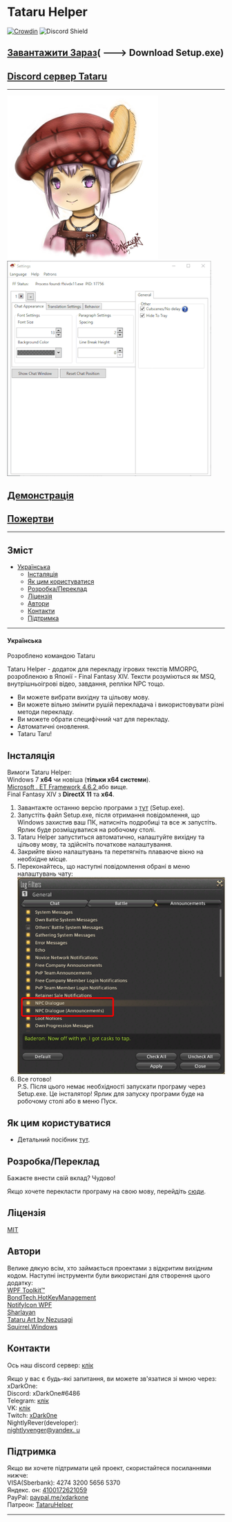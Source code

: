 # Tataru Helper

[![Crowdin](https://badges.crowdin.net/tataru-helper/localized.svg)](https://crowdin.com/project/tataru-helper) ![Discord Shield](https://discordapp.com/api/guilds/592039000538349569/widget.png?style=shield)

## [Завантажити Зараз](https://github.com/NightlyRevenger/TataruHelper/releases/latest/download/Setup.exe)( \---> Download Setup.exe)

## [Discord сервер Tataru](https://discord.gg/bSrpbd9)

* * *

![TataruHead](./Tataru_img.png) ![LiveAction](./LiveAction.gif)

## [Демонстрація](https://youtu.be/7HiQXzmkQuw)

## [Пожертви](https://github.com/NightlyRevenger/TataruHelper/blob/master/README.md#support)

* * *

## Зміст

* [Українська](#українська) 
   * [Інсталяція](#інсталяція)
   * [Як цим користуватися](#як-цим-користуватися)
   * [Розробка/Переклад](#розробкапереклад)
   * [Ліцензія](#ліцензія)
   * [Автори](#автори)
   * [Контакти](#контакти)
   * [Підтримка](#підтримка)

* * *

#### Українська

Розроблено командою Tataru

Tataru Helper - додаток для перекладу ігрових текстів MMORPG, розробленою в Японії - Final Fantasy XIV. Тексти розуміються як MSQ, внутрішньоігрові відео, завдання, репліки NPC тощо.

- Ви можете вибрати вихідну та цільову мову.
- Ви можете вільно змінити рушій перекладача і використовувати різні методи перекладу. 
- Ви можете обрати специфічний чат для перекладу. 
- Автоматичні оновлення.
- Tataru Taru!

## Інсталяція

Вимоги Tataru Helper:  
Windows 7 **x64** чи новіша (**тільки x64 системи**).  
[Microsoft . ET Framework 4.6.2 ](https://www.microsoft.com/net/download/dotnet-framework-runtime) або вище.  
Final Fantasy XIV з **DirectX 11** та **x64**.

1. Завантажте останню версію програми з [тут](https://github.com/NightlyRevenger/TataruHelper/releases/latest) (Setup.exe).
2. Запустіть файл Setup.exe, після отримання повідомлення, що Windows захистив ваш ПК, натисніть подробиці та все ж запустіть. Ярлик буде розміщуватися на робочому столі.
3. Tataru Helper запуститься автоматично, налаштуйте вихідну та цільову мову, та здійсніть початкове налаштування.
4. Закрийте вікно налаштувань та перетягніть плаваюче вікно на необхідне місце.
5. Переконайтесь, що наступні повідомлення обрані в меню налаштувань чату: ![InGameSettings](./InGameSettings.png) 
6. Все готово!  
   P.S. Після цього немає необхідності запускати програму через Setup.exe. Це інсталятор! Ярлик для запуску програми буде на робочому столі або в меню Пуск.

## Як цим користуватися

- Детальний посібник [тут](./Guide.MD).

## Розробка/Переклад

Бажаєте внести свій вклад? Чудово!

Якщо хочете перекласти програму на свою мову, перейдіть [сюди](https://crowdin.com/project/tataru-helper).

## Ліцензія

[MIT](/LICENSE)

## Автори

Велике дякую всім, хто займається проектами з відкритим вихідним кодом. Наступні інструменти були використані для створення цього додатку:  
[WPF Toolkit™](https://github.com/xceedsoftware/wpftoolkit)  
[BondTech.HotKeyManagement](https://github.com/bondtech/HotKey-Manager-for-WinForm-and-WPF-Apps)  
[NotifyIcon WPF](https://bitbucket.org/hardcodet/notifyicon-wpf/)  
[Sharlayan](https://github.com/FFXIVAPP/sharlayan)  
[Tataru Art by Nezusagi](https://www.deviantart.com/nezusagi)  
[Squirrel.Windows](https://github.com/Squirrel/Squirrel.Windows)

## Контакти

Ось наш discord сервер: [клік](https://discord.gg/bSrpbd9)

Якщо у вас є будь-які запитання, ви можете зв'язатися зі мною через:  
xDarkOne:  
Discord: xDarkOne#6486  
Telegram: [клік](https://t.me/xDarkOne)  
VK: [клік](https://vk.com/velikov_ra)  
Twitch: [xDark0ne](https://www.twitch.tv/xdark0ne)  
NightlyRever(developer):  
[nightlyvenger@yandex. u](mailto:nightlyrevenger@yandex.ru)

## Підтримка

Якщо ви хочете підтримати цей проект, скористайтеся посиланнями нижче:  
VISA(Sberbank): 4274 3200 5656 5370  
Яндекс. он: [4100172621059](https://money.yandex.ru/to/4100172621059)  
PayPal: [paypal.me/xdarkone](https://www.paypal.me/xdarkone)  
Патреон: [TataruHelper](https://www.patreon.com/TataruHelper)

* * *
